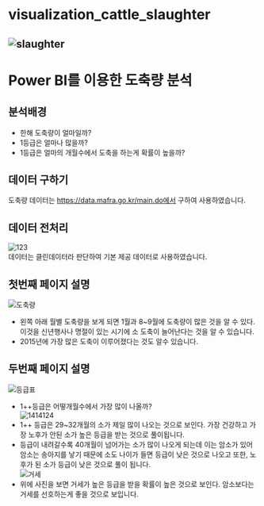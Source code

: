 # visualization_cattle_slaughter
![slaughter](https://user-images.githubusercontent.com/49854618/150788331-7b29a89b-ea52-444f-8810-49bdd2bc9dd7.gif)
---

# Power BI를 이용한 도축량 분석


## 분석배경 
- 한해 도축량이 얼마일까?
- 1등급은 얼마나 많을까?
- 1등급은 얼마의 개월수에서 도축을 하는게 확률이 높을까?

## 데이터 구하기
도축량 데이터는 https://data.mafra.go.kr/main.do에서 구하여 사용하였습니다.

## 데이터 전처리 
![123](https://user-images.githubusercontent.com/49854618/150790350-598019ce-fc49-4832-a4b4-c7ca2be9caa1.PNG)   
데이터는 클린데이터라 판단하여 기본 제공 데이터로 사용하였습니다. 

## 첫번째 페이지 설명   
![도축량](https://user-images.githubusercontent.com/49854618/150788640-1bf6e1a2-6776-462d-9613-4e57bea9f2af.PNG)   
- 왼쪽 아래 월별 도축량을 보게 되면 1월과 8~9월에 도축량이 많은 것을 알 수 있다. 이것을 신년행사나 명절이 있는 시기에 소 도축이 늘어난다는 것을 알 수 있습니다.
- 2015년에 가장 많은 도축이 이루어졌다는 것도 알수 있습니다.


## 두번째 페이지 설명
![등급표](https://user-images.githubusercontent.com/49854618/150788926-ca8ba02a-ccdf-4f13-add4-58844224dd42.PNG)
- 1++등급은 어떻개월수에서 가장 많이 나올까?   
![1414124](https://user-images.githubusercontent.com/49854618/150791155-d618baa8-c810-4422-a838-8157dd7456dc.PNG)
- 1++ 등급은 29~32개월의 소가 제일 많이 나오는 것으로 보인다. 가장 건강하고 가장 노후가 안된 소가 높은 등급을 받는 것으로 풀이됩니다.
- 등급이 내려갈수록 40개월이 넘어가는 소가 많이 나오게 되는데 이는 암소가 있어 암소는 송아지를 낳기 때문에 소도 나이가 들면 등급이 낮은 것으로 나오고 또한, 노후가 된 소가 등급이 낮은 것으로 풀이 됩니다.     
![거세](https://user-images.githubusercontent.com/49854618/150789834-c1b4c6bd-3a3d-43b8-8616-b17d7b656852.PNG)
- 위에 사진을 보면 거세가 높은 등급을 받을 확률이 높은 것으로 보인다. 암소보다는 거세를 선호하는게 좋을 것으로 보입니다.
